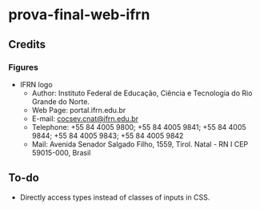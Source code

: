 # prova-final-web-ifrn

## Credits

### Figures

- IFRN logo
	- Author: Instituto Federal de Educação, Ciência e Tecnologia do Rio Grande do Norte.
	- Web Page: portal.ifrn.edu.br
	- E-mail: cocsev.cnat@ifrn.edu.br
	- Telephone: +55 84 4005 9800; +55 84 4005 9841; +55 84 4005 9844; +55 84 4005 9843; +55 84 4005 9842
	- Mail: Avenida Senador Salgado Filho, 1559, Tirol. Natal - RN I CEP 59015-000, Brasil

## To-do

- Directly access types instead of classes of inputs in CSS.
